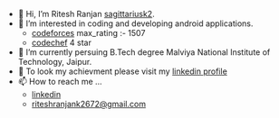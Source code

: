 - 👋 Hi, I’m Ritesh Ranjan [sagittariusk2](https://github.com/sagittariusk2).
- 👀 I’m interested in coding and developing android applications.
  * [codeforces](https://codeforces.com/profile/sagittarius_k2) max_rating :- 1507
  * [codechef](https://www.codechef.com/users/rrk2ritesh) 4 star
- 🌱 I’m currently persuing B.Tech degree Malviya National Institute of Technology, Jaipur.
- 💞️ To look my achievment please visit my [linkedin profile](https://www.linkedin.com/in/sagittariusk2/)
- 📫 How to reach me ...
  * [linkedin](https://www.linkedin.com/in/sagittariusk2/)
  * riteshranjank2672@gmail.com


<!---
sagittariusk2/sagittariusk2 is a ✨ special ✨ repository because its `README.md` (this file) appears on your GitHub profile.
You can click the Preview link to take a look at your changes.
--->
